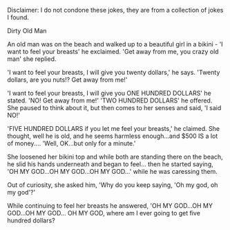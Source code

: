 Disclaimer: I do not condone these jokes, they are from a collection of jokes I found.

Dirty Old Man

An old man was on the beach and walked up to a beautiful girl in a bikini -
'I want to feel your breasts' he exclaimed.
'Get away from me, you crazy old man' she replied.

'I want to feel your breasts, I will give you twenty dollars,' he says.
'Twenty dollars, are you nuts!? Get away from me!'

'I want to feel your breasts, I will give you ONE HUNDRED DOLLARS' he stated.
'NO! Get away from me!'
'TWO HUNDRED DOLLARS' he offered.
She paused to think about it, but then comes to her senses and said, 'I said NO!'

'FIVE HUNDRED DOLLARS if you let me feel your breasts,' he claimed.
She thought, well he is old, and he seems harmless enough...and $500 IS a lot of money....
'Well, OK...but only for a minute.'

She loosened her bikini top and while both are standing there on the beach, he slid his hands underneath and began to feel... then he started saying, 'OH MY GOD...OH MY GOD...OH MY GOD...' while he was caressing them.

Out of curiosity, she asked him, 'Why do you keep saying, 'Oh my god, oh my god'?'

While continuing to feel her breasts he answered, 'OH MY GOD...OH MY GOD...OH MY GOD...
OH MY GOD, where am I ever going to get five hundred dollars?

